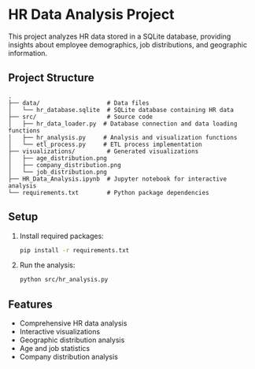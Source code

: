 # HR Data Analysis Project

This project analyzes HR data stored in a SQLite database, providing insights about employee demographics, job distributions, and geographic information.

## Project Structure

```
.
├── data/                   # Data files
│   └── hr_database.sqlite  # SQLite database containing HR data
├── src/                    # Source code
│   ├── hr_data_loader.py  # Database connection and data loading functions
│   ├── hr_analysis.py     # Analysis and visualization functions
│   └── etl_process.py     # ETL process implementation
├── visualizations/         # Generated visualizations
│   ├── age_distribution.png
│   ├── company_distribution.png
│   └── job_distribution.png
├── HR_Data_Analysis.ipynb  # Jupyter notebook for interactive analysis
└── requirements.txt        # Python package dependencies
```

## Setup

1. Install required packages:
   ```bash
   pip install -r requirements.txt
   ```

2. Run the analysis:
   ```bash
   python src/hr_analysis.py
   ```

## Features

- Comprehensive HR data analysis
- Interactive visualizations
- Geographic distribution analysis
- Age and job statistics
- Company distribution analysis
